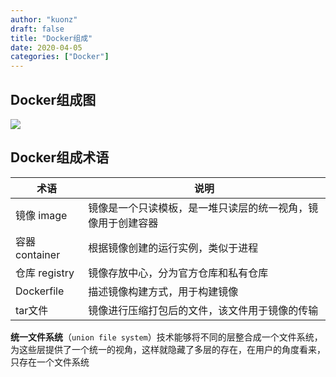```yaml
---
author: "kuonz"
draft: false
title: "Docker组成"
date: 2020-04-05
categories: ["Docker"]
---
```

  
## Docker组成图

![](/post/Docker/02-Docker架构-images/image-20200327220817690.png)



## Docker组成术语

| 术语           | 说明                                                         |
| -------------- | ------------------------------------------------------------ |
| 镜像 image     | 镜像是一个只读模板，是一堆只读层的统一视角，镜像用于创建容器 |
| 容器 container | 根据镜像创建的运行实例，类似于进程                           |
| 仓库 registry  | 镜像存放中心，分为官方仓库和私有仓库                         |
| Dockerfile     | 描述镜像构建方式，用于构建镜像                               |
| tar文件        | 镜像进行压缩打包后的文件，该文件用于镜像的传输               |

**统一文件系统**（`union file system`）技术能够将不同的层整合成一个文件系统，为这些层提供了一个统一的视角，这样就隐藏了多层的存在，在用户的角度看来，只存在一个文件系统